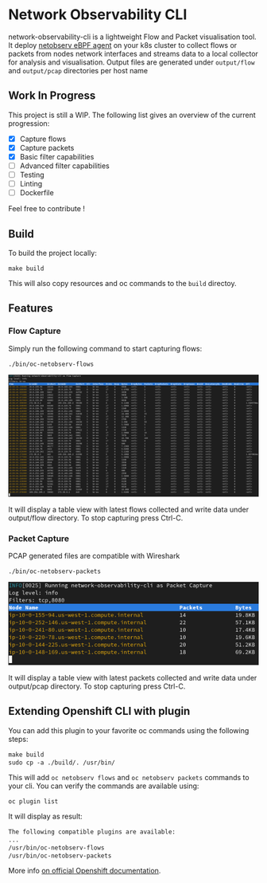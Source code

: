 # Network Observability CLI

network-observability-cli is a lightweight Flow and Packet visualisation tool.
It deploy [netobserv eBPF agent](https://github.com/netobserv/netobserv-ebpf-agent) on your k8s cluster to collect flows or packets from nodes network interfaces
and streams data to a local collector for analysis and visualisation.
Output files are generated under `output/flow` and `output/pcap` directories per host name

## Work In Progress

This project is still a WIP. The following list gives an overview of the current progression:

- [x] Capture flows
- [x] Capture packets
- [x] Basic filter capabilities
- [ ] Advanced filter capabilities
- [ ] Testing
- [ ] Linting
- [ ] Dockerfile

Feel free to contribute !

## Build

To build the project locally:
```
make build
```

This will also copy resources and oc commands to the `build` directoy.

## Features

### Flow Capture

Simply run the following command to start capturing flows:
```
./bin/oc-netobserv-flows
```

![flows](./img/flow-table.png)

It will display a table view with latest flows collected and write data under output/flow directory.
To stop capturing press Ctrl-C.

### Packet Capture

PCAP generated files are compatible with Wireshark

```
./bin/oc-netobserv-packets
```

![packets](./img/packet-table.png)

It will display a table view with latest packets collected and write data under output/pcap directory.
To stop capturing press Ctrl-C.

## Extending Openshift CLI with plugin

You can add this plugin to your favorite oc commands using the following steps:
```
make build
sudo cp -a ./build/. /usr/bin/
```

This will add `oc netobserv flows` and `oc netobserv packets` commands to your cli.
You can verify the commands are available using:
```
oc plugin list
```

It will display as result:
```
The following compatible plugins are available:
...
/usr/bin/oc-netobserv-flows
/usr/bin/oc-netobserv-packets
```

More info [on official Openshift documentation](https://docs.openshift.com/container-platform/4.14/cli_reference/openshift_cli/extending-cli-plugins.html).